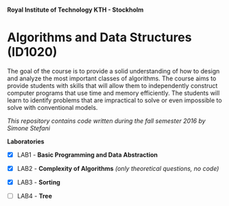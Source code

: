 #### Royal Institute of Technology KTH - Stockholm
# Algorithms and Data Structures (ID1020)
The goal of the course is to provide a solid understanding of how to design and analyze the most important classes of algorithms. The course aims to provide students with skills that will allow them to independently construct computer programs that use time and memory efficiently. The students will learn to identify problems that are impractical to solve or even impossible to solve with conventional models.

_This repository contains code written during the fall semester 2016 by Simone Stefani_

__Laboratories__
- [x] LAB1 - **Basic Programming and Data Abstraction**
- [x] LAB2 - **Complexity of Algorithms** _(only theoretical questions, no code)_
- [x] LAB3 - **Sorting**
- [ ] LAB4 - **Tree**

